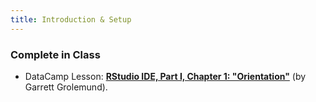 ```yaml
---
title: Introduction & Setup
---
```


### Complete in Class

- DataCamp Lesson: **[RStudio IDE, Part I, Chapter 1: "Orientation"](https://www.datacamp.com/courses/working-with-the-rstudio-ide-part-1)** (by Garrett Grolemund).
